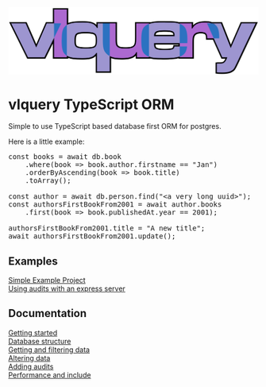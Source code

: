 ![vlquery logo](doc/assets/logo.svg "vlquery logo")

# vlquery TypeScript ORM
Simple to use TypeScript based database first ORM for postgres.

Here is a little example:
<pre>
const books = await db.book
	.where(book => book.author.firstname == "Jan")
	.orderByAscending(book => book.title)
	.toArray();

const author = await db.person.find("&lt;a very long uuid&gt;");
const authorsFirstBookFrom2001 = await author.books
	.first(book => book.publishedAt.year == 2001);

authorsFirstBookFrom2001.title = "A new title";
await authorsFirstBookFrom2001.update();
</pre>

## Examples
[Simple Example Project](https://github.com/levvij/vlquery-example)<br>
[Using audits with an express server](https://github.com/levvij/vlquery-audit-example)

## Documentation
[Getting started](doc/getting-started.md)<br>
[Database structure](doc/database-structure.md)<br>
[Getting and filtering data](doc/getting-and-filtering-data.md)<br>
[Altering data](doc/altering-data.md)<br>
[Adding audits](doc/audit.md)<br>
[Performance and include](doc/performance-and-include.md)